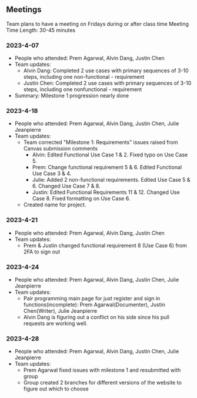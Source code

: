 
## Meetings
Team plans to have a meeting on Fridays during or after class time
Meeting Time Length: 30-45 minutes

### 2023-4-07
- People who attended: Prem Agarwal, Alvin Dang, Justin Chen
- Team updates:
	- Alvin Dang: Completed 2 use cases with primary sequences of 3-10 steps, including one non-functional 
	            - requirement
	- Justin Chen: Completed 2 use cases with primary sequences of 3-10 steps, including one nonfunctional
		    - requirement
- Summary: Milestone 1 progression nearly done

### 2023-4-18
- People who attended: Prem Agarwal, Alvin Dang, Justin Chen, Julie Jeanpierre
- Team updates:
	- Team corrected "Milestone 1: Requirements" issues raised from Canvas submission comments
		- Alvin: Edited Functional Use Case 1 & 2. Fixed typo on Use Case 5.
		- Prem: Change functional requirement 5 & 6. Edited Functional Use Case 3 & 4.
		- Julie: Added 2 non-functional requirements. Edited Use Case 5 & 6. Changed Use Case 7 & 8.
		- Justin: Edited Functional Requirements 11 & 12. Changed Use Case 8. Fixed formatting on Use Case 6.
	- Created name for project.

### 2023-4-21
- People who attended: Prem Agarwal, Alvin Dang, Justin Chen
- Team updates:
	- Prem & Justin changed functional requirement 8 (Use Case 6) from 2FA to sign out

### 2023-4-24
- People who attended: Prem Agarwal, Alvin Dang, Justin Chen, Julie Jeanpierre
- Team updates:
	- Pair programming main page for just register and sign in functions(incomplete): Prem Agarwal(Documenter), Justin Chen(Writer), Julie Jeanpierre
	- Alvin Dang is figuring out a conflict on his side since his pull requests are working well.

### 2023-4-28
- People who attended: Prem Agarwal, Alvin Dang, Justin Chen, Julie Jeanpierre
- Team updates:
	- Prem Agarwal fixed issues with milestone 1 and resubmitted with group
	- Group created 2 branches for different versions of the website to figure out which to choose
